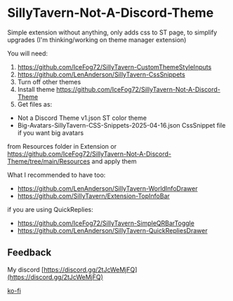 # SillyTavern-Not-A-Discord-Theme 

Simple extension without anything, only adds css to ST page, to simplify upgrades  (I'm thinking/working on theme manager extension)

You will need:
1. https://github.com/IceFog72/SillyTavern-CustomThemeStyleInputs
2. https://github.com/LenAnderson/SillyTavern-CssSnippets
3. Turn off other themes
4. Install theme https://github.com/IceFog72/SillyTavern-Not-A-Discord-Theme
5. Get files as: 
  - Not a Discord Theme v1.json ST color theme
  - Big-Avatars-SillyTavern-CSS-Snippets-2025-04-16.json CssSnippet file if you want big avatars

from Resources folder in Extension or https://github.com/IceFog72/SillyTavern-Not-A-Discord-Theme/tree/main/Resources and apply them

What I recommended to have too:

- https://github.com/LenAnderson/SillyTavern-WorldInfoDrawer
- https://github.com/SillyTavern/Extension-TopInfoBar

if you are using QuickReplies:

- https://github.com/IceFog72/SillyTavern-SimpleQRBarToggle
- https://github.com/LenAnderson/SillyTavern-QuickRepliesDrawer

## Feedback

My discord [https://discord.gg/2tJcWeMjFQ](https://discord.gg/2tJcWeMjFQ)



[ko-fi](https://ko-fi.com/icefog72)
